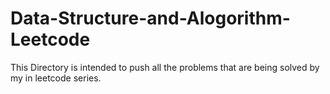 # Data-Structure-and-Alogorithm-Leetcode
This Directory is intended to push all the problems that are being solved by my in leetcode series.
